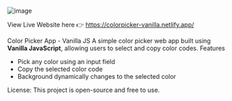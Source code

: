 
![image](https://github.com/user-attachments/assets/10f60c89-6df4-4c79-9095-c05bd5aee4a6)

View Live Website here 👉 https://colorpicker-vanilla.netlify.app/

Color Picker App - Vanilla JS
A simple color picker web app built using **Vanilla JavaScript**, allowing users to select and copy color codes.
Features
- Pick any color using an input field  
- Copy the selected color code  
- Background dynamically changes to the selected color

License:
This project is open-source and free to use.


